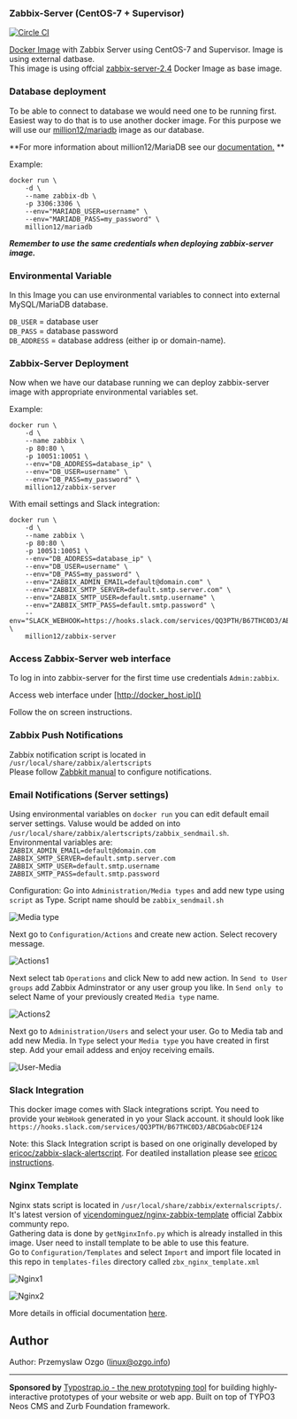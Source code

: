 ### Zabbix-Server (CentOS-7 + Supervisor)

[![Circle CI](https://circleci.com/gh/million12/docker-zabbix-server/tree/master.svg?style=svg&circle-token=44c41e390572bda1350dc95f09273debd96131d7)](https://circleci.com/gh/million12/docker-zabbix-server/tree/master)  

[Docker Image](https://registry.hub.docker.com/u/million12/zabbix-server/) with Zabbix Server using CentOS-7 and Supervisor.
Image is using external datbase.  
This image is using offcial [zabbix-server-2.4](https://registry.hub.docker.com/u/zabbix/zabbix-server-2.4/) Docker Image as base image. 

### Database deployment
To be able to connect to database we would need one to be running first. Easiest way to do that is to use another docker image. For this purpose we will use our [million12/mariadb](https://registry.hub.docker.com/u/million12/mariadb/) image as our database.

**For more information about million12/MariaDB see our [documentation.](https://github.com/million12/docker-mariadb) **

Example:  

	docker run \
		-d \
		--name zabbix-db \
		-p 3306:3306 \
		--env="MARIADB_USER=username" \
		--env="MARIADB_PASS=my_password" \
		million12/mariadb

***Remember to use the same credentials when deploying zabbix-server image.***


### Environmental Variable
In this Image you can use environmental variables to connect into external MySQL/MariaDB database.

`DB_USER` = database user  
`DB_PASS` = database password  
`DB_ADDRESS` = database address (either ip or domain-name).

### Zabbix-Server  Deployment
Now when we have our database running we can deploy zabbix-server image with appropriate environmental variables set.

Example:  

	docker run \
		-d \
		--name zabbix \
		-p 80:80 \
		-p 10051:10051 \
		--env="DB_ADDRESS=database_ip" \
		--env="DB_USER=username" \
		--env="DB_PASS=my_password" \
		million12/zabbix-server
With email settings and Slack integration:  
	
	docker run \
		-d \
		--name zabbix \
		-p 80:80 \
		-p 10051:10051 \
		--env="DB_ADDRESS=database_ip" \
		--env="DB_USER=username" \
		--env="DB_PASS=my_password" \
		--env="ZABBIX_ADMIN_EMAIL=default@domain.com" \
		--env="ZABBIX_SMTP_SERVER=default.smtp.server.com" \
		--env="ZABBIX_SMTP_USER=default.smtp.username" \
		--env="ZABBIX_SMTP_PASS=default.smtp.password" \
		--env="SLACK_WEBHOOK=https://hooks.slack.com/services/QQ3PTH/B67THC0D3/ABCDGabcDEF124" \
		million12/zabbix-server

### Access Zabbix-Server web interface 
To log in into zabbix-server for the first time use credentials `Admin:zabbix`.  

Access web interface under [http://docker_host.ip]()  

Follow the on screen instructions.

### Zabbix Push Notifications
Zabbix notification script is located in `/usr/local/share/zabbix/alertscripts`  
Please follow [Zabbkit manual](https://www.zabbix.com/forum/showthread.php?t=41967) to configure notifications. 

### Email Notifications (Server settings)
Using environmental variables on `docker run` you can edit default email server settings. Valuse would be added on into `/usr/local/share/zabbix/alertscripts/zabbix_sendmail.sh`.  
Environmental variables are:  
`ZABBIX_ADMIN_EMAIL=default@domain.com`  
`ZABBIX_SMTP_SERVER=default.smtp.server.com`  
`ZABBIX_SMTP_USER=default.smtp.username`  
`ZABBIX_SMTP_PASS=default.smtp.password`  

Configuration: 
Go into `Administration/Media types` and add new type using `script` as Type. Script name should be `zabbix_sendmail.sh`  

![Media type](https://raw.githubusercontent.com/million12/docker-zabbix-server/master/images/media-type.jpg)  

Next go to `Configuration/Actions` and create new action. Select recovery message.   

![Actions1](https://raw.githubusercontent.com/million12/docker-zabbix-server/master/images/actions1.jpg)  

Next select tab `Operations` and click New to add new action. In `Send to User groups` add Zabbix Adminstrator or any user group you like.  In `Send only to` select Name of your previously created `Media type` name.  

![Actions2](https://raw.githubusercontent.com/million12/docker-zabbix-server/master/images/actions2.jpg)  

Next go to `Administration/Users` and select your user. Go to Media tab and add new Media. In `Type` select your `Media type` you have created in first step. Add your email addess and enjoy receiving emails.  
  
![User-Media](https://raw.githubusercontent.com/million12/docker-zabbix-server/master/images/user-media.jpg)
 
### Slack Integration
This docker image comes with Slack integrations script. You need to provide your `WebHook` generated in yo your Slack account. it should look like `https://hooks.slack.com/services/QQ3PTH/B67THC0D3/ABCDGabcDEF124`   

Note: this Slack Integration script is based on one originally developed by [ericoc/zabbix-slack-alertscript](https://github.com/ericoc/zabbix-slack-alertscript).
For deatiled installation please see [ericoc instructions](https://github.com/ericoc/zabbix-slack-alertscript). 

### Nginx Template 
Nginx stats script is located in `/usr/local/share/zabbix/externalscripts/`.  
It's latest version of [vicendominguez/nginx-zabbix-template](https://github.com/vicendominguez/nginx-zabbix-template) official Zabbix communty repo.  
Gathering data is done by `getNginxInfo.py` which is already installed in this image. User need to install template to be able to use this feature.  
Go to `Configuration/Templates` and select `Import` and import file located in this repo in `templates-files` directory called `zbx_nginx_template.xml`  

![Nginx1](https://raw.githubusercontent.com/million12/docker-zabbix-server/master/images/nginx1.jpg)  

![Nginx2](https://raw.githubusercontent.com/million12/docker-zabbix-server/master/images/nginx2.jpg)  

More details in official documentation [here](https://github.com/vicendominguez/nginx-zabbix-template). 

## Author
  
Author: Przemyslaw Ozgo (<linux@ozgo.info>)

---

**Sponsored by** [Typostrap.io - the new prototyping tool](http://typostrap.io/) for building highly-interactive prototypes of your website or web app. Built on top of TYPO3 Neos CMS and Zurb Foundation framework.
